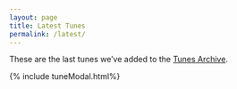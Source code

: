 ```yaml
---
layout: page
title: Latest Tunes
permalink: /latest/
---
```

These are the last <span id="tunesCount"></span> tunes we’ve added to the <a href="/tunes_archive/">Tunes Archive</a>.

<div class="tableParent">
  <div class="tableChild tunesTable" id="tunesTable"></div>
  <div class="tableChild tableSlider" id="tableSlider"></div>
</div>

<script>
window.store = {
    {% assign sortedtunes = site.tunes | sort: 'date' | reverse %}
    {% assign tune_count = 0 %}
    {% assign tuneID = 200 %}
    {% for tune in sortedtunes %}
        {% if tune.tags contains 'cm' %}
            {% continue %}
        {% endif %}
        {% assign tune_count = tune_count | plus: 1 %}
        {% assign tuneID = tuneID | plus: 1 %}
        "{{ tuneID }}": {
            "title": "{{ tune.title | xml_escape }}",
            "tuneID": "{{ tuneID }}",
            "key": "{{ tune.key | xml_escape }}",
            "rhythm": "{{ tune.rhythm | xml_escape }}",
            "url": "{{ tune.url | xml_escape }}",
            "mp3": "{{ site.mp3_host | append: tune.mp3_file | xml_escape }}",
            "mp3_source": "{{ tune.mp3_source | strip_html | xml_escape }}",
            "repeats": "{{ tune.repeats }}",
            "parts": "{{ tune.parts }}",
            "abc": {{ tune.abc | jsonify }}
        }{% if tune_count <= 19 %},{% else %}{% break %}{% endif %}
    {% endfor %}
};
</script>

<script src="{{ site.js_host }}/js/build_table_tunes_archive.js"></script>

{% include tuneModal.html%}

<script>
$(document).ready(function() {
    audioPlayer.innerHTML = createAudioPlayer();

    $("#tunes").tablesorter({headers: { 0:{sorter: 'ignoreArticles'}, 1:{sorter: false}, 2:{sorter: false}}});  

});
</script>
